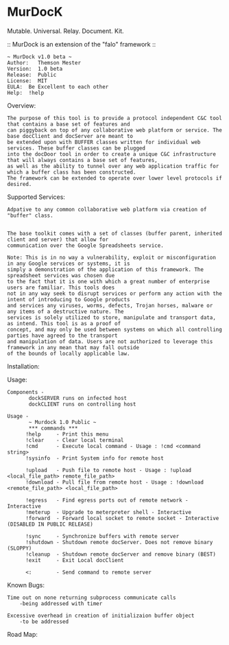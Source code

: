 MurDocK
=======

Mutable. Universal. Relay. Document. Kit.

:: MurDock is an extension of the "falo" framework ::
 
 	~ MurDock v1.0 beta ~
 	Author:   Themson Mester
 	Version:  1.0 beta
 	Release:  Public
 	License:  MIT
 	EULA:  Be Excellent to each other
 	Help:  !help
 	

Overview:

	The purpose of this tool is to provide a protocol independent C&C tool that contains a base set of features and
	can piggyback on top of any collaborative web platform or service. The base docClient and docServer are meant to
	be extended upon with BUFFER classes written for individual web services. These buffer classes can be plugged
	into the docDoor tool in order to create a unique C&C infrastructure that will always contains a base set of features,
	as well as the ability to tunnel over any web application traffic for which a buffer class has been constructed. 
	The framework can be extended to operate over lower level protocols if desired.
	

 
Supported Services:

	Adpative to any common collaborative web platform via creation of "buffer" class.
	
	
	The base toolkit comes with a set of classes (buffer parent, inherited client and server) that allow for        
	communication over the Google Spreadsheets service.
	
	Note: This is in no way a vulnerability, exploit or misconfiguration in any Google services or systems, it is
	simply a demonstration of the application of this framework. The spreadsheet services was chosen due
	to the fact that it is one with which a great number of enterprise users are familiar. This tools does
	not in any way seek to disrupt services or perform any action with the intent of introducing to Google products
	and services any viruses, worms, defects, Trojan horses, malware or any items of a destructive nature. The 
	services is solely utilized to store, manipulate and transport data, as intend. This tool is as a proof of
	concept, and may only be used between systems on which all controlling parties have agreed to the transport
	and manipulation of data. Users are not authorized to leverage this framework in any mean that may fall outside
	of the bounds of locally applicable law.

 
Installation:

 
 
Usage:
 
	Components -
 	       dockSERVER runs on infected host
 	       dockCLIENT runs on controlling host
 	
 	Usage -
           ~ Murdock 1.0 Public ~
           *** commands ***
          !help     - Print this menu
          !clear    - Clear local terminal              
          !cmd      - Execute local command - Usage : !cmd <command string>
          !sysinfo  - Print System info for remote host
          
          !upload   - Push file to remote host - Usage : !upload <local_file_path> remote_file_path>
          !download - Pull file from remote host - Usage : !download <remote_file_path> <local_file_path>
          
          !egress   - Find egress ports out of remote network - Interactive
          !meterup  - Upgrade to meterpreter shell - Interactive
          !forward  - Forward local socket to remote socket - Interactive (DISABLED IN PUBLIC RELEASE)
          
          !sync     - Synchronize buffers with remote server  
          !shutdown - Shutdown remote docServer. Does not remove binary (SLOPPY)
          !cleanup  - Shutdown remote docServer and remove binary (BEST)
          !exit     - Exit Local docClient   
          
          <:        - Send command to remote server
 
 
 
Known Bugs:
    
	Time out on none returning subprocess communicate calls 
		-being addressed with timer
	
	Excessive overhead in creation of initializaion buffer object 
		-to be addressed
 
 
Road Map:

